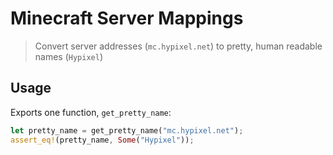 # Minecraft Server Mappings

> Convert server addresses (`mc.hypixel.net`) to pretty, human readable names (`Hypixel`)

## Usage

Exports one function, `get_pretty_name`:

```rs
let pretty_name = get_pretty_name("mc.hypixel.net");
assert_eq!(pretty_name, Some("Hypixel"));
```
